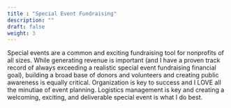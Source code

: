 ```yaml
---
title : "Special Event Fundraising"
description: ""
draft: false
weight: 3
---
```


Special events are a common and exciting fundraising tool for nonprofits of all sizes. While generating revenue is important (and I have a proven track record of always exceeding a realistic special event fundraising financial goal), building a broad base of donors and volunteers and creating public awareness is equally critical. Organization is key to success and I LOVE all the minutiae of event planning. Logistics management is key and creating a welcoming, exciting, and deliverable special event is what I do best.